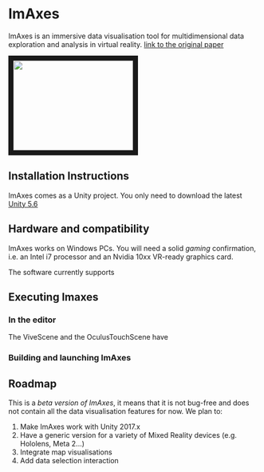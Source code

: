 # ImAxes
ImAxes is an immersive data visualisation tool for multidimensional data exploration and analysis in virtual reality.
[link to the original paper](https://www.researchgate.net/publication/318876157_ImAxes_Immersive_Axes_as_Embodied_Affordances_for_Interactive_Multivariate_Data_Visualisation)

<a href="https://www.youtube.com/watch?v=hxqJJ934Reg
" target="_blank"><img src=" https://img.youtube.com/vi/https://www.youtube.com/watch?v=hxqJJ934Reg/1.jpg" 
 width="240" height="180" border="10" /></a>

## Installation Instructions
ImAxes comes as a Unity project. You only need to download the latest [Unity 5.6](https://unity3d.com/get-unity/download/archive)


## Hardware and compatibility
ImAxes works on Windows PCs. You will need a solid *gaming* confirmation, i.e. an Intel i7 processor and an Nvidia 10xx VR-ready graphics card.

The software currently supports 

## Executing Imaxes
### In the editor
The ViveScene and the OculusTouchScene have 

### Building and launching ImAxes

## Roadmap
This is a *beta version of ImAxes*, it means that it is not bug-free and does not contain all the data visualisation features for now.
We plan to:
1. Make ImAxes work with Unity 2017.x
2. Have a generic version for a variety of Mixed Reality devices (e.g. Hololens, Meta 2...)
3. Integrate map visualisations
4. Add data selection interaction
